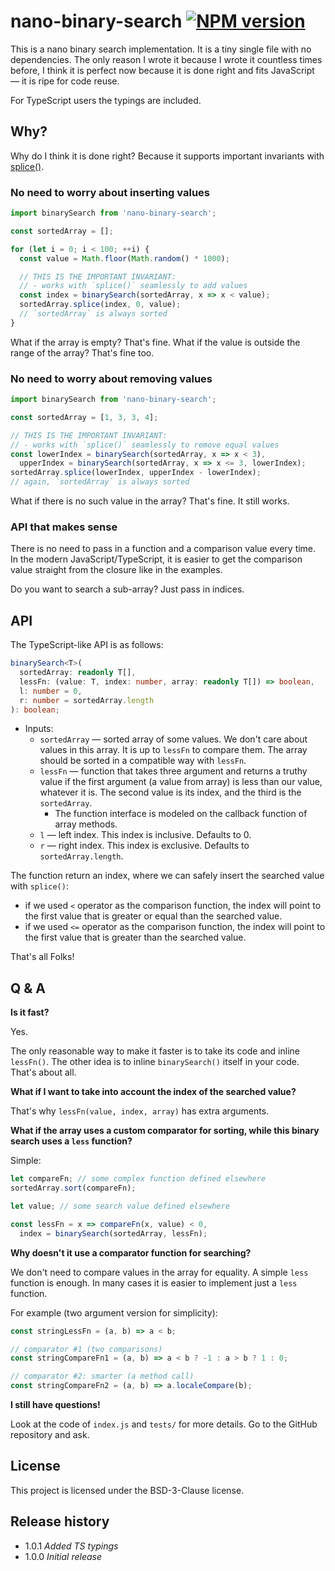 # nano-binary-search [![NPM version][npm-img]][npm-url]

[npm-img]:      https://img.shields.io/npm/v/nano-binary-search.svg
[npm-url]:      https://npmjs.org/package/nano-binary-search

This is a nano binary search implementation. It is a tiny single file with no dependencies.
The only reason I wrote it because I wrote it countless times before, I think it is perfect now
because it is done right and fits JavaScript &mdash; it is ripe for code reuse.

For TypeScript users the typings are included.

## Why?

Why do I think it is done right? Because it supports important invariants with
[splice()](https://developer.mozilla.org/en-US/docs/Web/JavaScript/Reference/Global_Objects/String/slice).

### No need to worry about inserting values

```js
import binarySearch from 'nano-binary-search';

const sortedArray = [];

for (let i = 0; i < 100; ++i) {
  const value = Math.floor(Math.random() * 1000);

  // THIS IS THE IMPORTANT INVARIANT:
  // - works with `splice()` seamlessly to add values
  const index = binarySearch(sortedArray, x => x < value);
  sortedArray.splice(index, 0, value);
  // `sortedArray` is always sorted
}
```

What if the array is empty? That's fine. What if the value is outside the range of the array?
That's fine too.

### No need to worry about removing values

```js
import binarySearch from 'nano-binary-search';

const sortedArray = [1, 3, 3, 4];

// THIS IS THE IMPORTANT INVARIANT:
// - works with `splice()` seamlessly to remove equal values
const lowerIndex = binarySearch(sortedArray, x => x < 3),
  upperIndex = binarySearch(sortedArray, x => x <= 3, lowerIndex);
sortedArray.splice(lowerIndex, upperIndex - lowerIndex);
// again, `sortedArray` is always sorted
```

What if there is no such value in the array? That's fine. It still works.

### API that makes sense

There is no need to pass in a function and a comparison value every time.
In the modern JavaScript/TypeScript, it is easier to get the comparison value straight from the closure
like in the examples.

Do you want to search a sub-array? Just pass in indices.

## API

The TypeScript-like API is as follows:

```ts
binarySearch<T>(
  sortedArray: readonly T[],
  lessFn: (value: T, index: number, array: readonly T[]) => boolean,
  l: number = 0,
  r: number = sortedArray.length
): boolean;
```

* Inputs:
  * `sortedArray` &mdash; sorted array of some values. We don't care about values in this array.
    It is up to `lessFn` to compare them. The array should be sorted in a compatible way with `lessFn`.
  * `lessFn` &mdash; function that takes three argument and returns a truthy value if the first argument
    (a value from array) is less than our value, whatever it is. The second value is its index,
    and the third is the `sortedArray`.
    * The function interface is modeled on the callback function of array methods.
  * `l` &mdash; left index. This index is inclusive. Defaults to 0.
  * `r` &mdash; right index. This index is exclusive. Defaults to `sortedArray.length`.

The function return an index, where we can safely insert the searched value with `splice()`:

* if we used `<` operator as the comparison function, the index will point to the first value that is greater or equal than the searched value.
* if we used `<=` operator as the comparison function, the index will point to the first value that is greater than the searched value.

That's all Folks!

## Q & A

**Is it fast?**

Yes.

The only reasonable way to make it faster is to take its code and inline `lessFn()`. The other idea is
to inline `binarySearch()` itself in your code. That's about all.

**What if I want to take into account the index of the searched value?**

That's why `lessFn(value, index, array)` has extra arguments.

**What if the array uses a custom comparator for sorting, while this binary search uses a `less` function?**

Simple:

```js
let compareFn; // some complex function defined elsewhere
sortedArray.sort(compareFn);

let value; // some search value defined elsewhere

const lessFn = x => compareFn(x, value) < 0,
  index = binarySearch(sortedArray, lessFn);
```

**Why doesn't it use a comparator function for searching?**

We don't need to compare values in the array for equality. A simple `less` function is enough.
In many cases it is easier to implement just a `less` function.

For example (two argument version for simplicity):

```js
const stringLessFn = (a, b) => a < b;

// comparator #1 (two comparisons)
const stringCompareFn1 = (a, b) => a < b ? -1 : a > b ? 1 : 0;

// comparator #2: smarter (a method call)
const stringCompareFn2 = (a, b) => a.localeCompare(b);
```

**I still have questions!**

Look at the code of `index.js` and `tests/` for more details. Go to the GitHub repository and ask.

## License

This project is licensed under the BSD-3-Clause license.

## Release history

- 1.0.1 *Added TS typings*
- 1.0.0 *Initial release*
